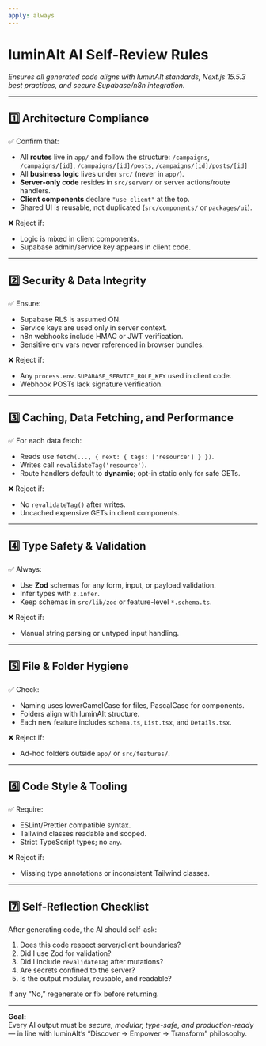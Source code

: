 ```yaml
---
apply: always
---
```


# luminAIt AI Self-Review Rules
_Ensures all generated code aligns with luminAIt standards, Next.js 15.5.3 best practices, and secure Supabase/n8n integration._

---

## 1️⃣ Architecture Compliance
✅ Confirm that:
- All **routes** live in `app/` and follow the structure:
  `/campaigns`, `/campaigns/[id]`, `/campaigns/[id]/posts`, `/campaigns/[id]/posts/[id]`
- All **business logic** lives under `src/` (never in `app/`).
- **Server-only code** resides in `src/server/` or server actions/route handlers.
- **Client components** declare `"use client"` at the top.
- Shared UI is reusable, not duplicated (`src/components/` or `packages/ui`).

❌ Reject if:
- Logic is mixed in client components.
- Supabase admin/service key appears in client code.

---

## 2️⃣ Security & Data Integrity
✅ Ensure:
- Supabase RLS is assumed ON.
- Service keys are used only in server context.
- n8n webhooks include HMAC or JWT verification.
- Sensitive env vars never referenced in browser bundles.

❌ Reject if:
- Any `process.env.SUPABASE_SERVICE_ROLE_KEY` used in client code.
- Webhook POSTs lack signature verification.

---

## 3️⃣ Caching, Data Fetching, and Performance
✅ For each data fetch:
- Reads use `fetch(..., { next: { tags: ['resource'] } })`.
- Writes call `revalidateTag('resource')`.
- Route handlers default to **dynamic**; opt-in static only for safe GETs.

❌ Reject if:
- No `revalidateTag()` after writes.
- Uncached expensive GETs in client components.

---

## 4️⃣ Type Safety & Validation
✅ Always:
- Use **Zod** schemas for any form, input, or payload validation.
- Infer types with `z.infer`.
- Keep schemas in `src/lib/zod` or feature-level `*.schema.ts`.

❌ Reject if:
- Manual string parsing or untyped input handling.

---

## 5️⃣ File & Folder Hygiene
✅ Check:
- Naming uses lowerCamelCase for files, PascalCase for components.
- Folders align with luminAIt structure.
- Each new feature includes `schema.ts`, `List.tsx`, and `Details.tsx`.

❌ Reject if:
- Ad-hoc folders outside `app/` or `src/features/`.

---

## 6️⃣ Code Style & Tooling
✅ Require:
- ESLint/Prettier compatible syntax.
- Tailwind classes readable and scoped.
- Strict TypeScript types; no `any`.

❌ Reject if:
- Missing type annotations or inconsistent Tailwind classes.

---

## 7️⃣ Self-Reflection Checklist
After generating code, the AI should self-ask:
1. Does this code respect server/client boundaries?
2. Did I use Zod for validation?
3. Did I include `revalidateTag` after mutations?
4. Are secrets confined to the server?
5. Is the output modular, reusable, and readable?

If any “No,” regenerate or fix before returning.

---

**Goal:**  
Every AI output must be *secure, modular, type-safe, and production-ready* — in line with luminAIt’s “Discover → Empower → Transform” philosophy.
